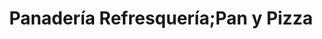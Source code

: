 ---
title: "Panadería Refresquería;Pan y Pizza"
url: /la-chorrera/panaderia-refresqueria-pan-y-pizza/
shop: panadería
---